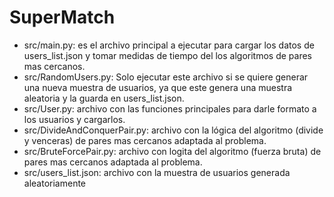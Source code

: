 # SuperMatch

- src/main.py: es el archivo principal a ejecutar para cargar los datos de users_list.json y tomar medidas de tiempo del los algoritmos de pares mas cercanos.
- src/RandomUsers.py: Solo ejecutar este archivo si se quiere generar una nueva muestra de usuarios, ya que este genera una muestra aleatoria y la guarda en users_list.json.
- src/User.py: archivo con las funciones principales para darle formato a los usuarios y cargarlos.
- src/DivideAndConquerPair.py: archivo con la lógica del algoritmo (divide y venceras) de pares mas cercanos adaptada al problema.
- src/BruteForcePair.py: archivo con logita del algoritmo (fuerza bruta) de pares mas cercanos adaptada al problema.
- src/users_list.json: archivo con la muestra de usuarios generada aleatoriamente
